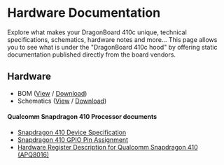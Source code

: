 # Hardware Documentation

Explore what makes your DragonBoard 410c unique, technical specifications, schematics, hardware notes and more... This page allows you to see what is under the "DragonBoard 410c hood" by offering static documentation published directly from the board vendors.

## Hardware

- BOM ([View](https://github.com/96boards/documentation/blob/master/ConsumerEdition/DragonBoard-410c/AdditionalDocs/DragonBoard410c_BOM.pdf) / [Download](https://github.com/96boards/documentation/raw/master/ConsumerEdition/DragonBoard-410c/AdditionalDocs/DragonBoard410c_BOM.pdf))
- Schematics ([View](https://github.com/96boards/documentation/blob/master/ConsumerEdition/DragonBoard-410c/AdditionalDocs/Schematics_DragonBoard.pdf) / [Download](https://github.com/96boards/documentation/raw/master/ConsumerEdition/DragonBoard-410c/AdditionalDocs/Schematics_DragonBoard.pdf))

#### Qualcomm Snapdragon 410 Processor documents

- [Snapdragon 410 Device Specification](http://linaro.co/96b-sd410-ds)
- [Snapdragon 410 GPIO Pin Assignment](http://linaro.co/96b-qc-gpio)
- [Hardware Register Description for Qualcomm Snapdragon 410 (APQ8016)](http://linaro.co/96b-qc-hrd)
